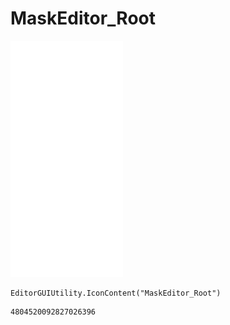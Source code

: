 # MaskEditor_Root
![](/img/MaskEditor_Root.png)

``` CSharp
EditorGUIUtility.IconContent("MaskEditor_Root")
```
```
4804520092827026396
```
